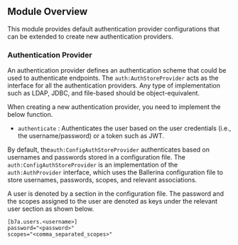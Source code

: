## Module Overview

This module provides default authentication provider configurations that can be extended to create new authentication providers.

### Authentication Provider

An authentication provider defines an authentication scheme that could be used to authenticate endpoints. The `auth:AuthStoreProvider` acts as the interface for all the authentication providers. Any type of implementation such as LDAP, JDBC, and file-based should be object-equivalent.

When creating a new authentication provider, you need to implement the below function.
- `authenticate` : Authenticates the user based on the user credentials (i.e., the username/password) or a token such as JWT.

By default, the`auth:ConfigAuthStoreProvider` authenticates based on usernames and passwords stored in a configuration file. The `auth:ConfigAuthStoreProvider` is an implementation of the `auth:AuthProvider` interface, which uses the Ballerina configuration file to store usernames, passwords, scopes, and relevant associations.

A user is denoted by a section in the configuration file. The password and the scopes assigned to the user are denoted as keys under the relevant user section as shown below.

 ```
 [b7a.users.<username>]
 password="<password>"
 scopes="<comma_separated_scopes>"
 ```

